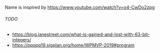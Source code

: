 Name is inspired by https://www.youtube.com/watch?v=o4-CwDo2zpg

###### TODO

- https://blog.janestreet.com/what-is-gained-and-lost-with-63-bit-integers/
- https://ppopp19.sigplan.org/home/WPMVP-2019#program
